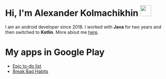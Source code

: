 # Hi, I'm Alexander Kolmachikhin <img src="https://media.giphy.com/media/eUQe4sylGGrbRU5wvj/giphy-downsized.gif" width="35px" height="35px">
I am an android developer since 2018. 
I worked with <b>Java</b> for two years and then switched to <b>Kotlin</b>.
More about me [here](https://alexander-kolmachikhin.github.io/).

# My apps in Google Play
- [Epic to-do list](https://play.google.com/store/apps/details?id=kolmachikhin.alexander.epicto_dolist)
- [Break Bad Habits](https://play.google.com/store/apps/details?id=kolmachikhin.alexander.breakbadhabits)
